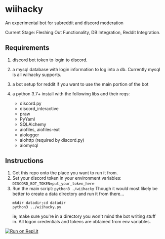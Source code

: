 # wiihacky

An experimental bot for subreddit and discord moderation

Current Stage: Fleshing Out Functionality, DB Integration, Reddit Integration.

## Requirements

1. discord bot token to login to discord.
2. a mysql database with login information to log into a db.
Currently mysql is all wiihacky supports.
3. a bot setup for reddit if you want to use the main portion
of the bot
4. a python 3.7+ install with the following libs and their 
reqs:

    * discord.py
    * discord_interactive
    * praw
    * PyYaml
    * SQLAlchemy
    * aiofiles, aiofiles-ext
    * aiologger
    * aiohttp (required by discord.py)
    * aiomysql
    


## Instructions

1. Get this repo onto the place you want to run it from.
2. Set your discord token in your environment variables:
`DISCORD_BOT_TOKEN=put_your_token_here`
3. Run the main script: `python3 ./wiihacky`
Though it would most likely be better to create a data
directory and run it from there...
    ```
    mkdir datadir;cd datadir
    python3 ../wiihacky.py
    ```
    ie; make sure you're in a directory you won't mind the bot
writing stuff in. All logon credentials and tokens are
obtained from env variables.

[![Run on Repl.it](https://repl.it/badge/github/bloodythorn/wiihacky)](https://repl.it/github/bloodythorn/wiihacky)